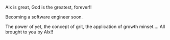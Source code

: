 Alx is great, 
 God is the greatest, forever!!
 
Becoming a software engineer soon.

The power of yet, the concept of grit, the application of growth minset....
All brought to you by Alx!!
